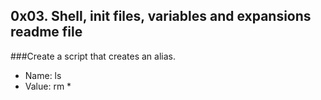 ## 0x03. Shell, init files, variables and expansions readme file
###Create a script that creates an alias.
* Name: ls
* Value: rm *
